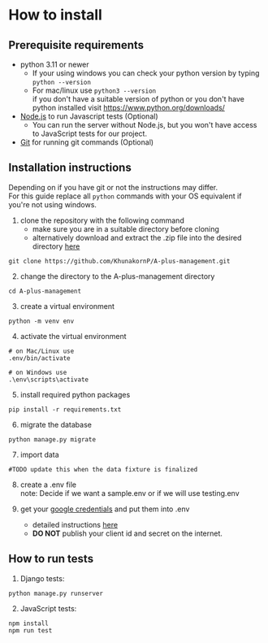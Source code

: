 # How to install

## Prerequisite requirements

- python 3.11 or newer
  - If your using windows you can check your python version by typing ```python --version```
  - For mac/linux use ```python3 --version``` <br>
  if you don't have a suitable version of python or you don't have python
  installed visit https://www.python.org/downloads/
- [Node.js](https://nodejs.org/en) to run Javascript tests (Optional)
  - You can run the server without Node.js, but you won't have access to JavaScript tests for our project.
- [Git](https://git-scm.com/downloads) for running git commands (Optional)<br>

## Installation instructions
Depending on if you have git or not the instructions may differ. \
For this guide replace all `python` commands with your OS equivalent if you're
not using windows.

1. clone the repository with the following command
    - make sure you are in a suitable directory before cloning
    - alternatively download and extract the .zip file into the desired directory
   [here](https://github.com/KhunakornP/A-plus-management/releases)
```
git clone https://github.com/KhunakornP/A-plus-management.git
```

2. change the directory to the A-plus-management directory
```
cd A-plus-management
```

3. create a virtual environment
```
python -m venv env
```

4. activate the virtual environment
```
# on Mac/Linux use
.env/bin/activate

# on Windows use
.\env\scripts\activate
```

5. install required python packages
```
pip install -r requirements.txt
```

6. migrate the database
```
python manage.py migrate
```

7. import data

```
#TODO update this when the data fixture is finalized
```

8. create a .env file <br>
note: Decide if we want a sample.env or if we will use testing.env

9. get your [google credentials](https://support.google.com/cloud/answer/6158849?hl=en) and put them into .env
    - detailed instructions [here](google_auth_setup_guide.md#Setting-up-Google-OAuth-2.0)
    - **DO NOT** publish your client id and secret on the internet.

## How to run tests
1. Django tests:
  ```
  python manage.py runserver
  ```
2. JavaScript tests:
  ```
  npm install
  npm run test
  ```